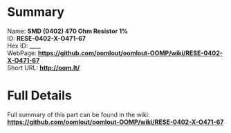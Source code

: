 
Summary
=================
  
Name: __SMD (0402) 470 Ohm Resistor 1%__    
ID: __RESE-0402-X-O471-67__   
Hex ID: ____   
WebPage: __https://github.com/oomlout/oomlout-OOMP/wiki/RESE-0402-X-O471-67__   
Short URL: __http://oom.lt/__   

Full Details
==========================
Full summary of this part can be found in the wiki:   
__https://github.com/oomlout/oomlout-OOMP/wiki/RESE-0402-X-O471-67__    

